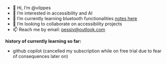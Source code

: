 - 👋 Hi, I’m @vilppes
- 👀 I’m interested in accessibility and AI
- 🌱 I’m currently learning bluetooth functionalities [notes here](https://github.com/vilppes/notes-on-learning-bluetooth)
- 💞️ I’m looking to collaborate on accessibility projects
- 📫 Reach me by email: pessiv@outlook.com

<!---
vilppes/vilppes is a ✨ special ✨ repository because its `README.md` (this file) appears on your GitHub profile.
You can click the Preview link to take a look at your changes.
--->

**history of currently learning so far:**
- github copilot (cancelled my subscription while on free trial due to fear of consequences later on)
